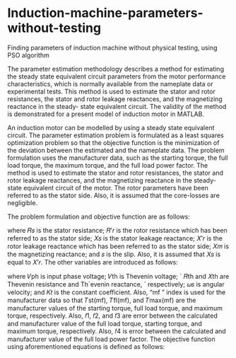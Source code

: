 # Induction-machine-parameters-without-testing
Finding parameters of induction machine without physical testing, using PSO algorithm

The parameter estimation methodology describes a method for estimating the steady state equivalent circuit parameters from the motor performance characteristics, which is normally available from the nameplate data or experimental tests. This method is used to estimate the stator and rotor resistances, the stator and rotor leakage reactances, and the magnetizing reactance in the steady- state equivalent circuit. The validity of the method is demonstrated for a present model of induction motor in MATLAB.

An induction motor can be modelled by using a steady state equivalent circuit. The parameter estimation problem is formulated as a least squares optimization problem so that the objective function is the minimization of the deviation between the estimated and the nameplate data.
The problem formulation uses the manufacturer data, such as the starting torque, the full load torque, the maximum torque, and the full load power factor. The method is used to estimate the stator and rotor resistances, the stator and rotor leakage reactances, and the magnetizing reactance in the steady-state equivalent circuit of the motor. The rotor parameters have been referred to as the stator side. Also, it is assumed that the core-losses are negligible.
 
The problem formulation and objective function are as follows:







where 𝑅𝑠 is the stator resistance; 𝑅’𝑟 is the rotor resistance which has been referred to as the stator side; 𝑋𝑠 is the stator leakage reactance; 𝑋’𝑟 is the rotor leakage reactance which has been referred to as the stator side; 𝑋𝑚 is the magnetizing reactance; and 𝑠 is the slip. Also, it is assumed that 𝑋𝑠 is equal to 𝑋’𝑟. The other variables are introduced as follows:


where 𝑉ph is input phase voltage; 𝑉th is Thevenin voltage; ´ 𝑅th and 𝑋th are Thevenin resistance and Th´evenin reactance, ´ respectively; 𝜔𝑠 is angular velocity; and 𝐾𝑡 is the constant coefficient. Also, “mf ” index is used for the manufacturer data so that 𝑇st(mf), 𝑇fl(mf), and 𝑇max(mf) are the manufacturer values of the starting torque, full load torque, and maximum torque, respectively. Also, 𝑓1, 𝑓2, and 𝑓3 are error between the calculated and manufacturer value of the full load torque, starting torque, and maximum torque, respectively. Also, 𝑓4 is error between the calculated and manufacturer value of the full load power factor.
The objective function using aforementioned equations is defined as follows:
 

